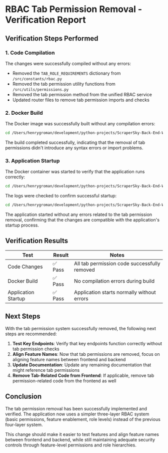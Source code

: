 # RBAC Tab Permission Removal - Verification Report

## Verification Steps Performed

### 1. Code Compilation

The changes were successfully compiled without any errors:

- Removed the `TAB_ROLE_REQUIREMENTS` dictionary from `/src/constants/rbac.py`
- Removed the tab permission utility functions from `/src/utils/permissions.py`
- Removed the tab permission method from the unified RBAC service
- Updated router files to remove tab permission imports and checks

### 2. Docker Build

The Docker image was successfully built without any compilation errors:

```bash
cd /Users/henrygroman/development/python-projects/ScraperSky-Back-End-WorkSpace/scraper-sky-backend && docker-compose build
```

The build completed successfully, indicating that the removal of tab permissions didn't introduce any syntax errors or import problems.

### 3. Application Startup

The Docker container was started to verify that the application runs correctly:

```bash
cd /Users/henrygroman/development/python-projects/ScraperSky-Back-End-WorkSpace/scraper-sky-backend && docker-compose up -d
```

The logs were checked to confirm successful startup:

```bash
cd /Users/henrygroman/development/python-projects/ScraperSky-Back-End-WorkSpace/scraper-sky-backend && docker-compose logs
```

The application started without any errors related to the tab permission removal, confirming that the changes are compatible with the application's startup process.

## Verification Results

| Test | Result | Notes |
|------|--------|-------|
| Code Changes | ✅ Pass | All tab permission code successfully removed |
| Docker Build | ✅ Pass | No compilation errors during build |
| Application Startup | ✅ Pass | Application starts normally without errors |

## Next Steps

With the tab permission system successfully removed, the following next steps are recommended:

1. **Test Key Endpoints**: Verify that key endpoints function correctly without tab permission checks
2. **Align Feature Names**: Now that tab permissions are removed, focus on aligning feature names between frontend and backend
3. **Update Documentation**: Update any remaining documentation that might reference tab permissions
4. **Remove Tab-Related Code from Frontend**: If applicable, remove tab permission-related code from the frontend as well

## Conclusion

The tab permission removal has been successfully implemented and verified. The application now uses a simpler three-layer RBAC system (basic permissions, feature enablement, role levels) instead of the previous four-layer system.

This change should make it easier to test features and align feature names between frontend and backend, while still maintaining adequate security controls through feature-level permissions and role hierarchies.
